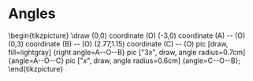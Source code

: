 # Angles

\begin{tikzpicture}
    \draw (0,0) coordinate (O)
        (-3,0) coordinate (A) -- (O)
        (0,3) coordinate (B) -- (O)
        (2.77,1.15) coordinate (C) -- (O)
        pic [draw, fill=lightgray] {right angle=A--O--B}
        pic ["$3x$", draw, angle radius=0.7cm] {angle=A--O--C}
        pic ["$x$", draw, angle radius=0.6cm] {angle=C--O--B};
\end{tikzpicture}